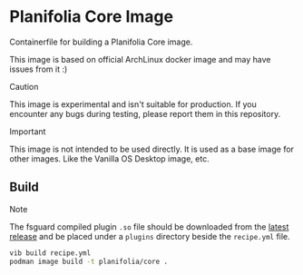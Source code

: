 # Planifolia Core Image

Containerfile for building a Planifolia Core image.

This image is based on official ArchLinux docker image and may have issues from it :)

> [!CAUTION]
> This image is experimental and isn't suitable for production. If you encounter any bugs during testing, please report them in this repository.

> [!IMPORTANT]
> This image is not intended to be used directly. It is used as a base image for other images.
> Like the Vanilla OS Desktop image, etc.

## Build

> [!NOTE]
> The fsguard compiled plugin `.so` file should be downloaded from the [latest release](https://github.com/Vanilla-OS/vib-fsguard/releases/latest) and be placed under a `plugins` directory beside the `recipe.yml` file.

```bash
vib build recipe.yml
podman image build -t planifolia/core .
```
